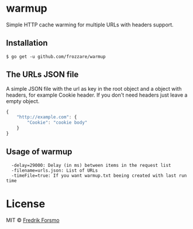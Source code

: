 # warmup

Simple HTTP cache warming for multiple URLs with headers support.

## Installation

```
$ go get -u github.com/frozzare/warmup
```

## The URLs JSON file

A simple JSON file with the url as key in the root object and a object with headers, for example Cookie header. If you don't need headers just leave a empty object.

```javascript
{
	"http://example.com": {
		"Cookie": "cookie body"
	}
}
```

## Usage of warmup

```
  -delay=29000: Delay (in ms) between items in the request list
  -filename=urls.json: List of URLs
  -timeFile=true: If you want warmup.txt beeing created with last run time
```
# License

MIT © [Fredrik Forsmo](https://github.com/frozzare)
